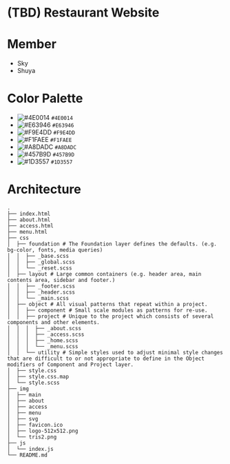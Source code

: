 # (TBD) Restaurant Website

# Member

- Sky
- Shuya

# Color Palette

- ![#4E0014](https://placehold.co/15x15/4E0014/4E0014.png) `#4E0014`
- ![#E63946](https://placehold.co/15x15/E63946/E63946.png) `#E63946`
- ![#F9E4DD](https://placehold.co/15x15/F9E4DD/F9E4DD.png) `#F9E4DD`
- ![#F1FAEE](https://placehold.co/15x15/F1FAEE/F1FAEE.png) `#F1FAEE`
- ![#A8DADC](https://placehold.co/15x15/A8DADC/A8DADC.png) `#A8DADC`
- ![#457B9D](https://placehold.co/15x15/457B9D/457B9D.png) `#457B9D`
- ![#1D3557](https://placehold.co/15x15/1D3557/1D3557.png) `#1D3557`

# Architecture

```shell
.
├── index.html
├── about.html
├── access.html
├── menu.html
├── css
│  ├── foundation # The Foundation layer defines the defaults. (e.g. bg-color, fonts, media queries)
│  │  ├── _base.scss
│  │  ├── _global.scss
│  │  └── _reset.scss
│  ├── layout # Large common containers (e.g. header area, main contents area, sidebar and footer.)
│  │  ├── _footer.scss
│  │  ├── _header.scss
│  │  └── _main.scss
│  ├── object # All visual patterns that repeat within a project.
│  │  ├── component # Small scale modules as patterns for re-use.
│  │  ├── project # Unique to the project which consists of several components and other elements.
│  │  │  ├── _about.scss
│  │  │  ├── _access.scss
│  │  │  ├── _home.scss
│  │  │  └── _menu.scss
│  │  └── utility # Simple styles used to adjust minimal style changes that are difficult to or not appropriate to define in the Object modifiers of Component and Project layer.
│  ├── style.css
│  ├── style.css.map
│  └── style.scss
├── img
│  ├── main
│  ├── about
│  ├── access
│  ├── menu
│  ├── svg
│  ├── favicon.ico
│  ├── logo-512x512.png
│  └── tris2.png
├── js
│  └── index.js
└── README.md
```
